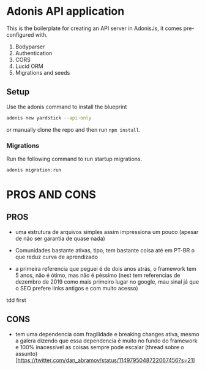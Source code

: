 # Adonis API application

This is the boilerplate for creating an API server in AdonisJs, it comes pre-configured with.

1. Bodyparser
2. Authentication
3. CORS
4. Lucid ORM
5. Migrations and seeds

## Setup

Use the adonis command to install the blueprint

```bash
adonis new yardstick --api-only
```

or manually clone the repo and then run `npm install`.


### Migrations

Run the following command to run startup migrations.

```js
adonis migration:run
```
# PROS AND CONS

## PROS
 - uma estrutura de arquivos simples assim impressiona um pouco (apesar de não ser garantia de quase nada)

 - Comunidades bastante ativas, tipo, tem bastante coisa até em PT-BR o que reduz curva de aprendizado

 - a primeira referencia que peguei é de dois anos atrás, o framework tem 5 anos, não é ótimo, mas não é péssimo (nest tem referencias de dezembro de 2019 como mais primeiro lugar no google, mau sinal já que o SEO prefere links antigos e com muito acesso)

tdd first

## CONS
 - tem uma dependencia com fragilidade e breaking changes ativa, mesmo a galera dizendo que essa dependencia é muito no fundo do framework e 100% inacessível as coisas sempre pode escalar (thread sobre o assunto)[https://twitter.com/dan_abramov/status/1149795048722067456?s=21]
